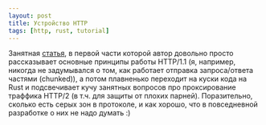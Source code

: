 ```yaml
---
layout: post
title: Устройство HTTP
tags: [http, rust, tutorial]
---
```

Занятная [статья](https://fasterthanli.me/articles/the-http-crash-course-nobody-asked-for), в первой части которой автор довольно просто рассказывает основные принципы работы HTTP/1.1 (я, например, никогда не задумывался о том, как работает отправка запроса/ответа частями (chunked)), а потом плавненько переходит на куски кода на Rust и подсвечивает кучу занятных вопросов про проксирование траффика HTTP/2 (в т.ч. для защиты от плохих парней). 
Поразительно, сколько есть серых зон в протоколе, и как хорошо, что в повседневной разработке о них не надо думать :)

